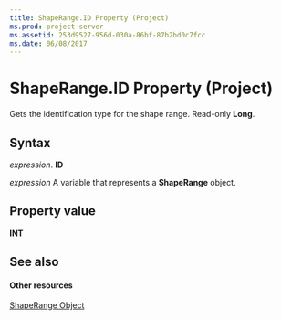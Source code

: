 ```yaml
---
title: ShapeRange.ID Property (Project)
ms.prod: project-server
ms.assetid: 253d9527-956d-030a-86bf-87b2bd0c7fcc
ms.date: 06/08/2017
---
```



# ShapeRange.ID Property (Project)
Gets the identification type for the shape range. Read-only  **Long**.

## Syntax

 _expression_. **ID**

 _expression_ A variable that represents a **ShapeRange** object.


## Property value

 **INT**


## See also


#### Other resources


[ShapeRange Object](Project.shaperange.md)
